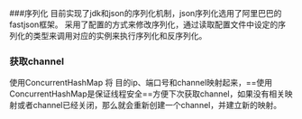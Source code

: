 
###序列化
目前实现了jdk和json的序列化机制，json序列化选用了阿里巴巴的fastjson框架。
采用了配置的方式来修改序列化，通过读取配置文件中设定的序列化的类型来调用对应的实例来执行序列化和反序列化。

### 获取channel
使用ConcurrentHashMap 将 目的ip、端口号和channel映射起来，==使用ConcurrentHashMap是保证线程安全==方便下次获取channel，如果没有相关映射或者channel已经关闭，那么就会重新创建一个channel，并建立新的映射。